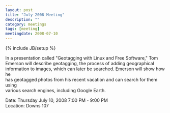 ```yaml
---
layout: post
title: "July 2008 Meeting"
description: ""
category: meetings
tags: [meeting]
meetingdate: 2008-07-10
---
```

{% include JB/setup %}

In a presentation called "Geotagging with Linux and Free Software," Tom        
Emerson will describe geotagging, the process of adding geographical           
information to images, which can later be searched. Emerson will show how he   
has geotagged photos from his recent vacation and can search for them using    
various search engines, including Google Earth.                                
                                                                             
Date: Thursday July 10, 2008 7:00 PM - 9:00 PM                                   
Location: Downs 107                                         
